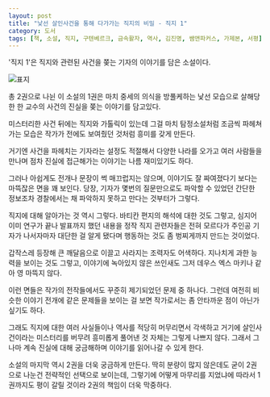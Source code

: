 ```yaml
---
layout: post
title: "낯선 살인사건을 통해 다가가는 직지의 비밀 - 직지 1"
category: 도서
tags: [책, 소설, 직지, 구텐베르크, 금속활자, 역사, 김진명, 쌤앤파커스, 가제본, 서평]
---
```


'직지 1'은
직지와 관련된 사건을 쫒는 기자의 이야기를 담은 소설이다.

![표지](https://lh3.googleusercontent.com/1miwbp2EjiM7C95rWx34zZUHdVBdArwJEHmvG9tGiFWmr5foYfDciNvRw30ARvTp4ilA1wnMTtuL-A=s480)

총 2권으로 나뉜 이 소설의 1권은
마치 중세의 의식을 방풀케하는 낯선 모습으로 살해당한
한 교수의 사건의 진실을 쫒는 이야기를 담고있다.

미스터리한 사건 뒤에는 직지와 가톨릭이 있는데
그걸 마치 탐정소설처럼 조금씩 파헤쳐가는 모습은
작가가 전에도 보여줬던 것처럼 흥미를 갖게 만든다.

거기엔 사건을 파헤치는 기자라는 설정도 적절해서
다양한 나라를 오가고 여러 사람들을 만나며
점차 진실에 접근해가는 이야기는 나름 재미있기도 하다.

그러나 아쉽게도 전개나 문장이 썩 매끄럽지는 않으며,
이야기도 잘 짜여졌다기 보다는 마뜩잖은 면을 꽤 보인다.
당장, 기자가 몇번의 질문만으로도 파악할 수 있었던 간단한 정보조차
경찰에서는 채 파악하지 못하고 만다는 것부터가 그렇다.

직지에 대해 알아가는 것 역시 그렇다.
바티칸 편지의 해석에 대한 것도 그렇고,
심지어 이미 연구가 끝나 발표까지 했던 내용을
정작 직지 관련자들은 전혀 모르다가
주인공 기자가 나서자마자 대단한 걸 알게 됐다며 행동하는 것도
좀 벙찌게까지 만드는 것이었다.

갑작스레 등장해 큰 깨달음으로 이끌고 사라지는 조력자도 어색하다.
지나치게 과한 능력을 보이는 것도 그렇고,
이야기에 녹아있지 않은 쓰인새도
그저 데우스 엑스 마키나 같아 영 마뜩지 않다.

이런 면들은 작가의 전작들에서도 꾸준히 제기되었던 문제 중 하나다.
그런데 여전히 비슷한 이야기 전개에 같은 문제들을 보이는 걸 보면
작가로서는 좀 안타까운 점이 아닌가 싶기도 하다.

그래도 직지에 대한 여러 사실들이나 역사를 적당히 머무리면서 각색하고
거기에 살인사건이라는 미스터리를 버무려 흥미롭게 풀어낸 것 자체는 그렇게 나쁘지 않다.
그래서 그나마 계속 진실에 대해 궁금해하며 이야기를 읽어나갈 수 있게 한다.

소설의 마지막 역시 2권을 더욱 궁금하게 만든다.
딱히 분량이 많지 않은데도 굳이 2권으로 나눈건 전략적인 선택으로 보이는데,
그렇기에 어떻게 마무리를 지었냐에 따라서 1권까지도 평이 갈릴 것이라 2권의 책임이 더욱 막중하다.
